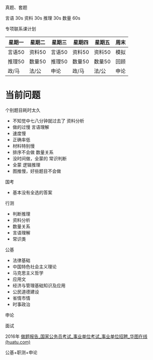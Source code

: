 真题、套题

言语 30s
资料 30s
推理 30s
数量 60s

专项联系课计划

| 星期一  | 星期二  | 星期三  | 星期四  | 星期五  | 周末  |
| ---- | ---- | ---- | ---- | ---- | --- |
| 言语50 | 资料50 | 言语50 | 资料50 | 资料50 | 模拟  |
| 推理50 | 数量50 | 推理50 | 数量50 | 数量50 | 回顾  |
| 政/马  | 法/公  | 申论   | 政/马  | 法/公  | 申论  |

# 当前问题
个别题目耗时太久
- 不知觉中七八分钟就过去了
资料分析
- 做的过慢
言语理解
- 速度慢
- 正确率低
- 材料特别慢
- 排序不会做
数量关系
- 没时间做，全蒙的
常识判断
- 全蒙
逻辑推理
- 图推慢，好些题目不会做


国考
- 基本没有全选的答案



行测
- 判断推理
- 资料分析
- 数量关系
- 言语理解
- 常识类

公基
- 法律基础
- 中国特色社会主义理论
- 马克思主义哲学
- 应用文
- 经济与管理基础知识及应用
- 公民道德建设
- 省情市情
- 时事政治

申论

面试


2016年
[做题报告_国家公务员考试_事业单位考试_事业单位招聘_华图在线 (huatu.com)](https://v.huatu.com/tiku/report/172619269142978451)


公基+职测+申论


